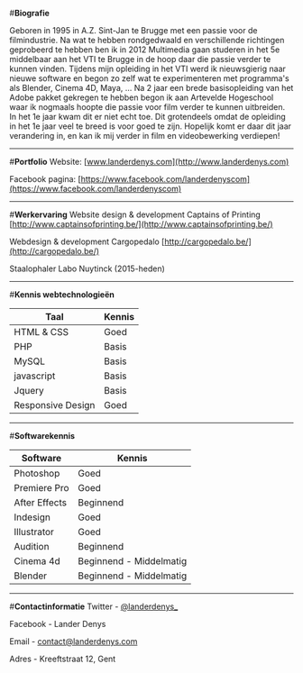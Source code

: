 #**Biografie**

Geboren in 1995 in A.Z. Sint-Jan te Brugge met een passie voor de filmindustrie. Na wat te hebben rondgedwaald en verschillende richtingen geprobeerd te hebben ben ik in 2012 Multimedia gaan studeren in het 5e middelbaar aan het VTI te Brugge in de hoop daar die passie verder te kunnen vinden. Tijdens mijn opleiding in het VTI werd ik nieuwsgierig naar nieuwe software en begon zo zelf wat te experimenteren met programma's als Blender, Cinema 4D, Maya, ... Na 2 jaar een brede basisopleiding van het Adobe pakket gekregen te hebben begon ik aan Artevelde Hogeschool waar ik nogmaals hoopte die passie voor film verder te kunnen uitbreiden. In het 1e jaar kwam dit er niet echt toe. Dit grotendeels omdat de opleiding in het 1e jaar veel te breed is voor goed te zijn. Hopelijk komt er daar dit jaar verandering in, en kan ik mij verder in film en videobewerking verdiepen!

----------

#**Portfolio**
Website:  [www.landerdenys.com](http://www.landerdenys.com)

Facebook pagina: [https://www.facebook.com/landerdenyscom](https://www.facebook.com/landerdenyscom)

----------

#**Werkervaring**
Website design & development Captains of Printing
[http://www.captainsofprinting.be/](http://www.captainsofprinting.be/)

Webdesign & development Cargopedalo
[http://cargopedalo.be/](http://cargopedalo.be/)

Staalophaler Labo Nuytinck (2015-heden)

----------

#**Kennis webtechnologieën**


Taal | Kennis
------------ | -------------
HTML & CSS| Goed
PHP| Basis
MySQL | Basis
javascript | Basis
Jquery | Basis
Responsive Design | Goed


----------
#**Softwarekennis**

Software | Kennis
------------ | -------------
Photoshop | Goed
Premiere Pro| Goed
After Effects | Beginnend
Indesign | Goed
Illustrator | Goed
Audition | Beginnend
Cinema 4d | Beginnend - Middelmatig
Blender | Beginnend - Middelmatig


----------
#**Contactinformatie**
Twitter - [@landerdenys_](https://twitter.com/landerdenys_)

Facebook - Lander Denys

Email - contact@landerdenys.com

Adres -  Kreeftstraat 12, Gent